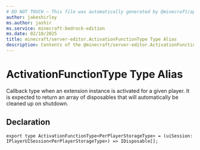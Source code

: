 ```yaml
---
# DO NOT TOUCH — This file was automatically generated by @minecraft/api-docs-generator, to report problems file an issue at https://github.com/Mojang/minecraft-scripting-libraries
author: jakeshirley
ms.author: jashir
ms.service: minecraft-bedrock-edition
ms.date: 02/10/2025
title: minecraft/server-editor.ActivationFunctionType Type Alias
description: Contents of the @minecraft/server-editor.ActivationFunctionType type alias.
---
```

# ActivationFunctionType Type Alias

Callback type when an extension instance is activated for a given player. It is expected to return an array of disposables that will automatically be cleaned up on shutdown.

## Declaration
`export type ActivationFunctionType<PerPlayerStorageType> = (uiSession: IPlayerUISession<PerPlayerStorageType>) => IDisposable[];`
